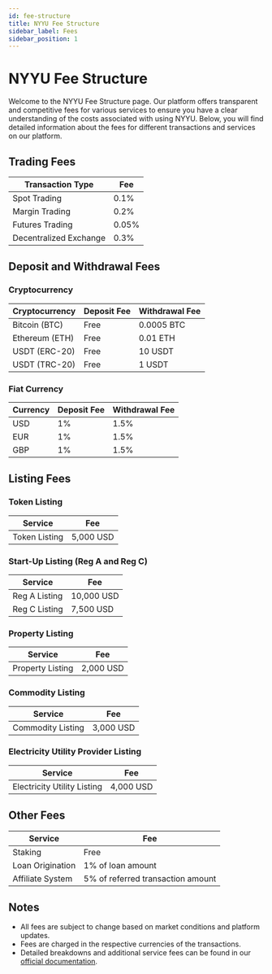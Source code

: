 ```yaml
---
id: fee-structure
title: NYYU Fee Structure
sidebar_label: Fees
sidebar_position: 1
---
```


# NYYU Fee Structure

Welcome to the NYYU Fee Structure page. Our platform offers transparent and competitive fees for various services to ensure you have a clear understanding of the costs associated with using NYYU. Below, you will find detailed information about the fees for different transactions and services on our platform.

## Trading Fees

| Transaction Type        | Fee         |
|-------------------------|-------------|
| Spot Trading            | 0.1%        |
| Margin Trading          | 0.2%        |
| Futures Trading         | 0.05%       |
| Decentralized Exchange  | 0.3%        |

## Deposit and Withdrawal Fees

### Cryptocurrency

| Cryptocurrency | Deposit Fee | Withdrawal Fee |
|----------------|-------------|----------------|
| Bitcoin (BTC)  | Free        | 0.0005 BTC     |
| Ethereum (ETH) | Free        | 0.01 ETH       |
| USDT (ERC-20)  | Free        | 10 USDT        |
| USDT (TRC-20)  | Free        | 1 USDT         |

### Fiat Currency

| Currency | Deposit Fee   | Withdrawal Fee   |
|----------|---------------|------------------|
| USD      | 1%            | 1.5%             |
| EUR      | 1%            | 1.5%             |
| GBP      | 1%            | 1.5%             |

## Listing Fees

### Token Listing

| Service          | Fee         |
|------------------|-------------|
| Token Listing    | 5,000 USD   |

### Start-Up Listing (Reg A and Reg C)

| Service          | Fee         |
|------------------|-------------|
| Reg A Listing    | 10,000 USD  |
| Reg C Listing    | 7,500 USD   |

### Property Listing

| Service          | Fee         |
|------------------|-------------|
| Property Listing | 2,000 USD   |

### Commodity Listing

| Service            | Fee         |
|--------------------|-------------|
| Commodity Listing  | 3,000 USD   |

### Electricity Utility Provider Listing

| Service                         | Fee         |
|---------------------------------|-------------|
| Electricity Utility Listing     | 4,000 USD   |

## Other Fees

| Service                        | Fee         |
|--------------------------------|-------------|
| Staking                        | Free        |
| Loan Origination               | 1% of loan amount |
| Affiliate System               | 5% of referred transaction amount |

## Notes

- All fees are subject to change based on market conditions and platform updates.
- Fees are charged in the respective currencies of the transactions.
- Detailed breakdowns and additional service fees can be found in our [official documentation](https://docs.nyyu.com).